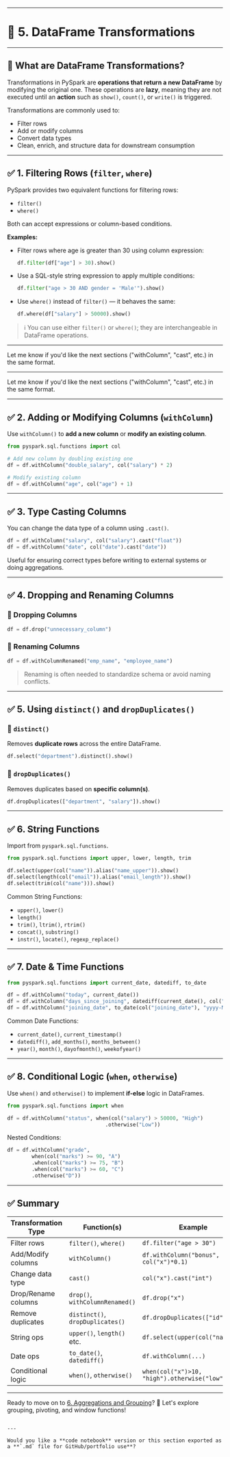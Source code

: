 
---

# 📑 5. DataFrame Transformations

---

## 🔹 What are DataFrame Transformations?

Transformations in PySpark are **operations that return a new DataFrame** by modifying the original one. These operations are **lazy**, meaning they are not executed until an **action** such as `show()`, `count()`, or `write()` is triggered.

Transformations are commonly used to:

* Filter rows
* Add or modify columns
* Convert data types
* Clean, enrich, and structure data for downstream consumption

---

## ✅ 1. Filtering Rows (`filter`, `where`)

PySpark provides two equivalent functions for filtering rows:

* `filter()`
* `where()`

Both can accept expressions or column-based conditions.

**Examples:**

* Filter rows where age is greater than 30 using column expression:

  ```python
  df.filter(df["age"] > 30).show()
  ```

* Use a SQL-style string expression to apply multiple conditions:

  ```python
  df.filter("age > 30 AND gender = 'Male'").show()
  ```

* Use `where()` instead of `filter()` — it behaves the same:

  ```python
  df.where(df["salary"] > 50000).show()
  ```

> ℹ️ You can use either `filter()` or `where()`; they are interchangeable in DataFrame operations.

---

Let me know if you'd like the next sections ("withColumn", "cast", etc.) in the same format.

---

Let me know if you'd like the next sections ("withColumn", "cast", etc.) in the same format.

---

## ✅ 2. Adding or Modifying Columns (`withColumn`)

Use `withColumn()` to **add a new column** or **modify an existing column**.

```python
from pyspark.sql.functions import col

# Add new column by doubling existing one
df = df.withColumn("double_salary", col("salary") * 2)

# Modify existing column
df = df.withColumn("age", col("age") + 1)
```

---

## ✅ 3. Type Casting Columns

You can change the data type of a column using `.cast()`.

```python
df = df.withColumn("salary", col("salary").cast("float"))
df = df.withColumn("date", col("date").cast("date"))
```

Useful for ensuring correct types before writing to external systems or doing aggregations.

---

## ✅ 4. Dropping and Renaming Columns

### 🔸 Dropping Columns

```python
df = df.drop("unnecessary_column")
```

### 🔸 Renaming Columns

```python
df = df.withColumnRenamed("emp_name", "employee_name")
```

> Renaming is often needed to standardize schema or avoid naming conflicts.

---

## ✅ 5. Using `distinct()` and `dropDuplicates()`

### 🔸 `distinct()`

Removes **duplicate rows** across the entire DataFrame.

```python
df.select("department").distinct().show()
```

### 🔸 `dropDuplicates()`

Removes duplicates based on **specific column(s)**.

```python
df.dropDuplicates(["department", "salary"]).show()
```

---

## ✅ 6. String Functions

Import from `pyspark.sql.functions`.

```python
from pyspark.sql.functions import upper, lower, length, trim

df.select(upper(col("name")).alias("name_upper")).show()
df.select(length(col("email")).alias("email_length")).show()
df.select(trim(col("name"))).show()
```

Common String Functions:

* `upper()`, `lower()`
* `length()`
* `trim()`, `ltrim()`, `rtrim()`
* `concat()`, `substring()`
* `instr()`, `locate()`, `regexp_replace()`

---

## ✅ 7. Date & Time Functions

```python
from pyspark.sql.functions import current_date, datediff, to_date

df = df.withColumn("today", current_date())
df = df.withColumn("days_since_joining", datediff(current_date(), col("joining_date")))
df = df.withColumn("joining_date", to_date(col("joining_date"), "yyyy-MM-dd"))
```

Common Date Functions:

* `current_date()`, `current_timestamp()`
* `datediff()`, `add_months()`, `months_between()`
* `year()`, `month()`, `dayofmonth()`, `weekofyear()`

---

## ✅ 8. Conditional Logic (`when`, `otherwise`)

Use `when()` and `otherwise()` to implement **if-else** logic in DataFrames.

```python
from pyspark.sql.functions import when

df = df.withColumn("status", when(col("salary") > 50000, "High")
                                .otherwise("Low"))
```

Nested Conditions:

```python
df = df.withColumn("grade", 
        when(col("marks") >= 90, "A")
        .when(col("marks") >= 75, "B")
        .when(col("marks") >= 60, "C")
        .otherwise("D"))
```

---

## ✅ Summary

| Transformation Type | Function(s)                      | Example                                      |
| ------------------- | -------------------------------- | -------------------------------------------- |
| Filter rows         | `filter()`, `where()`            | `df.filter("age > 30")`                      |
| Add/Modify columns  | `withColumn()`                   | `df.withColumn("bonus", col("x")*0.1)`       |
| Change data type    | `cast()`                         | `col("x").cast("int")`                       |
| Drop/Rename columns | `drop()`, `withColumnRenamed()`  | `df.drop("x")`                               |
| Remove duplicates   | `distinct()`, `dropDuplicates()` | `df.dropDuplicates(["id"])`                  |
| String ops          | `upper()`, `length()` etc.       | `df.select(upper(col("name")))`              |
| Date ops            | `to_date()`, `datediff()`        | `df.withColumn(...)`                         |
| Conditional logic   | `when()`, `otherwise()`          | `when(col("x")>10, "high").otherwise("low")` |

---

Ready to move on to [6. Aggregations and Grouping](#)? 🧮 Let's explore grouping, pivoting, and window functions!

```

---

Would you like a **code notebook** version or this section exported as a **`.md` file for GitHub/portfolio use**?
```
